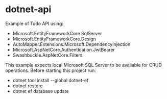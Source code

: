 # dotnet-api

Example of Todo API using:
- Microsoft.EntityFrameworkCore.SqlServer
- Microsoft.EntityFrameworkCore.Design
- AutoMapper.Extensions.Microsoft.DependencyInjection
- Microsoft.AspNetCore.Authentication.JwtBearer
- Swashbuckle.AspNetCore.Filters

This example expects local Microsoft SQL Server to be available for CRUD operations.
Before starting this project run:
- dotnet tool install --global dotnet-ef
- dotnet restore
- dotnet ef database update
